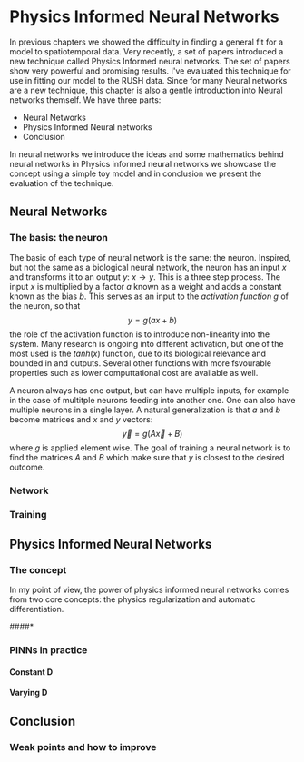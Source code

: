 # Physics Informed Neural Networks

In previous chapters we showed the difficulty in finding a general fit for a model to spatiotemporal data. Very recently, a set of papers introduced a new technique called Physics Informed neural networks. The set of papers show very powerful and promising results. I've evaluated this technique for use in fitting our model to the RUSH data. Since for many Neural networks are a new technique, this chapter is also a gentle introduction into Neural networks themself. We have three parts:

* Neural Networks
* Physics Informed Neural networks
* Conclusion

In neural networks we introduce the ideas and some mathematics behind neural networks in Physics informed neural networks we showcase the concept using a simple toy model and in conclusion we present the evaluation of the technique. 

## Neural Networks



### The basis: the neuron
The basic of each type of neural network is the same: the neuron. Inspired, but not the same as a biological neural network, the neuron has an input $x$ and transforms it to an output $y$: $x\to y$. This is a three step process. The input $x$ is multiplied by a factor $a$ known as a weight and adds a constant known as the bias $b$. This serves as an input to the *activation function* $g$ of the neuron, so that 
$$
y = g(ax+b)
$$
the role of the activation function is to introduce non-linearity into the system. Many research is ongoing into different activation, but one of the most used is the $tanh(x)$ function, due to its biological relevance and bounded in and outputs. Several other functions with more fsvourable properties such as lower computtational cost are available as well. 

A neuron always has one output, but can have multiple inputs, for example in the case of multitple neurons feeding into another one. One can also have multiple neurons in a single layer. A natural generalization is that $a$ and $b$ become matrices and $x$ and $y$ vectors:
$$
\vec{y} = g(A\vec{x}+B)
$$
where $g$ is applied element wise. The goal of training a neural network is to find the matrices $A$ and $B$ which make sure that $y$ is closest to the desired outcome. 

### Network



### Training 


## Physics Informed Neural Networks



### The concept
In my point of view, the power of physics informed neural networks comes from two core concepts: the physics regularization and automatic differentiation.

####*



### PINNs in practice

#### Constant D

#### Varying D

## Conclusion

### Weak points and how to improve



